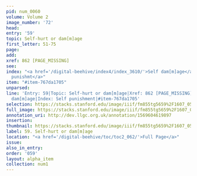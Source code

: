 ```yaml
---
pid: num_0060
volume: Volume 2
image_number: '72'
head: 
entry: '59'
topic: Self-hurt or dam[m]age
first_letter: 51-75
page: 
add: 
xref: 862 [PAGE_MISSING]
see: 
index: "<a href='/digital-beehive/index4/index_3610/'>Self dam[m]age</a>|<a href='/digital-beehive/index4/index_3627/'>Self
  punishmt</a>"
item: "#item-767da1705"
unparsed: 
line: 'Entry: 59|Topic: Self-hurt or dam[m]age|Xref: 862 [PAGE_MISSING]|Index: Self
  dam[m]age|Index: Self punishment|#item-767da1705'
selection: https://stacks.stanford.edu/image/iiif/fm855tg5659%2F1607_0539/832,3845,2924,646/full/0/default.jpg
full_image: https://stacks.stanford.edu/image/iiif/fm855tg5659%2F1607_0539/full/full/0/default.jpg
annotation_uri: http://dev.llgc.org.uk/annotation/1569604619897
insertion: 
thumbnail: https://stacks.stanford.edu/image/iiif/fm855tg5659%2F1607_0539/832,3845,600,180/250,/0/default.jpg
label: 59. Self-hurt or dam[m]age
location: "<a href='/digital-beehive/toc/toc2_062/'>Full Page</a>"
issue: 
also_in_entry: 
order: '059'
layout: alpha_item
collection: num1
---
```

